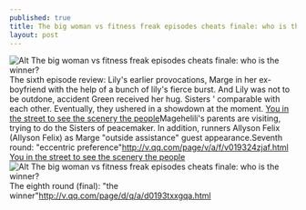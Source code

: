 ```yaml
---
published: true
title: The big woman vs fitness freak episodes cheats finale: who is the winner?
layout: post
---
```

![Alt The big woman vs fitness freak episodes cheats finale: who is the winner?](https://c2.staticflickr.com/2/1491/26263813260_9d48674c56_z.jpg)The sixth episode review: Lily\'s earlier provocations, Marge in her ex-boyfriend with the help of a bunch of lily\'s fierce burst. And Lily was not to be outdone, accident Green received her hug. Sisters \' comparable with each other. Eventually, they ushered in a showdown at the moment. [You in the street to see the scenery the people](http://www.focalstyle.com/2016/03/19/you-in-the-street-to-see-the-scenery-the-people-looking-at-you-in-the-street/)Magehelili\'s parents are visiting, trying to do the Sisters of peacemaker. In addition, runners Allyson Felix (Allyson Felix) as Marge \"outside assistance\" guest appearance.Seventh round: \"eccentric preference\"http://v.qq.com/page/v/a/f/v019324zjaf.html [You in the street to see the scenery the people](http://www.focalstyle.com/2016/03/19/you-in-the-street-to-see-the-scenery-the-people-looking-at-you-in-the-street/)![Alt The big woman vs fitness freak episodes cheats finale: who is the winner?](https://c2.staticflickr.com/2/1470/26536703185_b744be3a57_z.jpg)The eighth round (final): \"the winner\"http://v.qq.com/page/d/q/a/d0193txxgqa.html